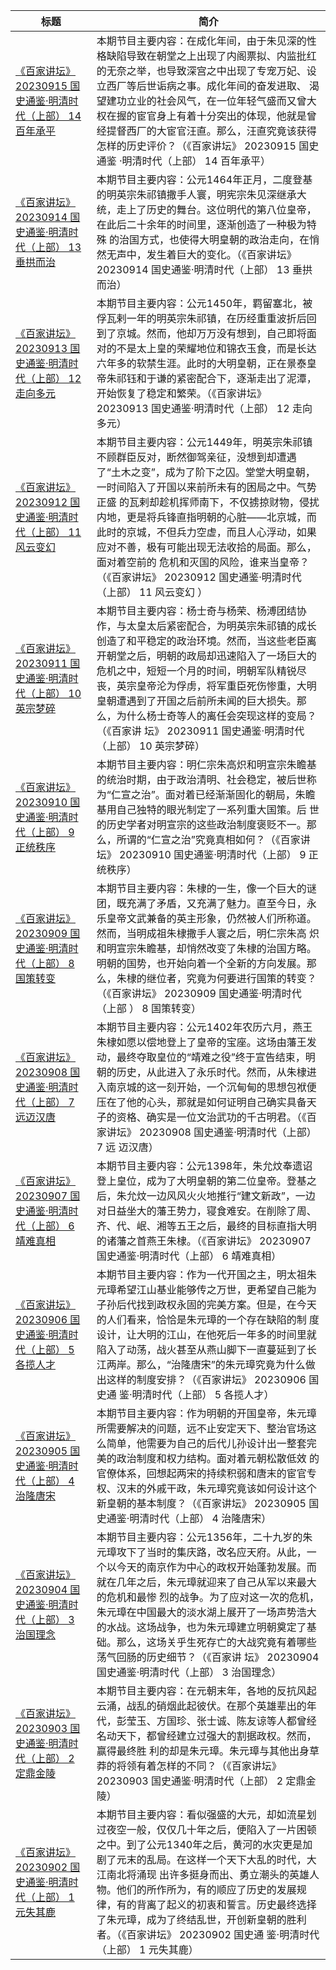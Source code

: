 <table>
<thead>
 <th>标题</th>
 <th>简介</th>
</thead>
<tbody>
<tr>
    <td><a href="https://tv.cctv.com/2023/09/15/VIDEAsYkHCyXN1otedeFZB2s230915.shtml">《百家讲坛》 20230915 国史通鉴·明清时代（上部） 14 百年承平</a></td>
    <td>本期节目主要内容：在成化年间，由于朱见深的性格缺陷导致在朝堂之上出现了内阁票拟、内监批红的无奈之举，也导致深宫之中出现了专宠万妃、设立西厂等后世诟病之事。成化年间的奋发进取、
渴望建功立业的社会风气，在一位年轻气盛而又曾大权在握的宦官身上有着十分突出的体现，他就是曾经提督西厂的大宦官汪直。那么，汪直究竟该获得怎样的历史评价？（《百家讲坛》 20230915 国史通鉴
·明清时代（上部） 14 百年承平）</td>
  </tr>
<tr>
    <td><a href="https://tv.cctv.com/2023/09/14/VIDEdZ8nsy9MLNq86mtN6ygJ230914.shtml">《百家讲坛》 20230914 国史通鉴·明清时代（上部） 13 垂拱而治</a></td>
    <td>本期节目主要内容：公元1464年正月，二度登基的明英宗朱祁镇撒手人寰，明宪宗朱见深继承大统，走上了历史的舞台。这位明代的第八位皇帝，在此后二十余年的时间里，逐渐创造了一种极为特殊
的治国方式，也使得大明皇朝的政治走向，在悄然无声中，发生着巨大的变化。（《百家讲坛》 20230914 国史通鉴·明清时代（上部） 13 垂拱而治）</td>
  </tr>
<tr>
    <td><a href="https://tv.cctv.com/2023/09/13/VIDEDEliZ69HCAqgv1RiMnhU230913.shtml">《百家讲坛》 20230913 国史通鉴·明清时代（上部） 12 走向多元</a></td>
    <td>本期节目主要内容：公元1450年，羁留塞北，被俘瓦剌一年的明英宗朱祁镇，在历经重重波折后回到了京城。然而，他却万万没有想到，自己即将面对的不是太上皇的荣耀地位和锦衣玉食，而是长达
六年多的软禁生涯。此时的大明皇朝，正在景泰皇帝朱祁钰和于谦的紧密配合下，逐渐走出了泥潭，开始恢复了稳定和繁荣。（《百家讲坛》 20230913 国史通鉴·明清时代（上部） 12 走向多元）</td>    
  </tr>
<tr>
    <td><a href="https://tv.cctv.com/2023/09/12/VIDE01ztf9Y4CvvXMT2pyQoO230912.shtml">《百家讲坛》 20230912 国史通鉴·明清时代（上部） 11 风云变幻</a></td>
    <td>本期节目主要内容：公元1449年，明英宗朱祁镇不顾群臣反对，断然御驾亲征，没想到却遭遇了“土木之变”，成为了阶下之囚。堂堂大明皇朝，一时间陷入了开国以来前所未有的困局之中。气势正盛
的瓦剌却趁机挥师南下，不仅掳掠财物，侵扰内地，更是将兵锋直指明朝的心脏——北京城，而此时的京城，不但兵力空虚，而且人心浮动，如果应对不善，极有可能出现无法收拾的局面。那么，面对着空前的
危机和灭国的风险，谁来当皇帝？（《百家讲坛》 20230912 国史通鉴·明清时代（上部） 11 风云变幻 ）</td>
  </tr>
<tr>
    <td><a href="https://tv.cctv.com/2023/09/11/VIDEtvMJLpPJfHEicyeZTSNM230911.shtml">《百家讲坛》 20230911 国史通鉴·明清时代（上部） 10 英宗梦碎</a></td>
    <td>本期节目主要内容：杨士奇与杨荣、杨溥团结协作，与太皇太后紧密配合，为明英宗朱祁镇的成长创造了和平稳定的政治环境。然而，当这些老臣离开朝堂之后，明朝的政局却迅速陷入了一场巨大的
危机之中，短短一个月的时间，明朝军队精锐尽丧，英宗皇帝沦为俘虏，将军重臣死伤惨重，大明皇朝遭遇到了开国之后前所未闻的巨大损失。那么，为什么杨士奇等人的离任会突现这样的变局？（《百家讲
坛》 20230911 国史通鉴·明清时代（上部） 10 英宗梦碎）</td>
  </tr>
<tr>
    <td><a href="https://tv.cctv.com/2023/09/10/VIDEyDzXTfVX9aQv0mZFhQh0230910.shtml">《百家讲坛》 20230910 国史通鉴·明清时代（上部） 9 正统秩序</a></td>
    <td>本期节目主要内容：明仁宗朱高炽和明宣宗朱瞻基的统治时期，由于政治清明、社会稳定，被后世称为“仁宣之治”。面对着已经渐渐固化的朝局，朱瞻基用自己独特的眼光制定了一系列重大国策。后
世的历史学者对明宣宗的这些政治制度褒贬不一。那么，所谓的“仁宣之治”究竟真相如何？（《百家讲坛》 20230910 国史通鉴·明清时代（上部） 9 正统秩序）</td>
  </tr>
<tr>
    <td><a href="https://tv.cctv.com/2023/09/09/VIDE85XSMc9ORIu9p0ZIDGgv230909.shtml">《百家讲坛》 20230909 国史通鉴·明清时代（上部） 8 国策转变</a></td>
    <td>本期节目主要内容：朱棣的一生，像一个巨大的谜团，既充满了矛盾，又充满了魅力。直至今日，永乐皇帝文武兼备的英主形象，仍然被人们所称道。然而，当明成祖朱棣撒手人寰之后，明仁宗朱高
炽和明宣宗朱瞻基，却悄然改变了朱棣的治国方略。明朝的国势，也开始向着一个全新的方向发展。那么，朱棣的继位者，究竟为何要进行国策的转变？（《百家讲坛》 20230909 国史通鉴·明清时代（上部 
） 8 国策转变）</td>
  </tr>
<tr>
    <td><a href="https://tv.cctv.com/2023/09/08/VIDEYu21XDe8jgB9aVBaPwxw230908.shtml">《百家讲坛》 20230908 国史通鉴·明清时代（上部） 7 远迈汉唐</a></td>
    <td>本期节目主要内容：公元1402年农历六月，燕王朱棣如愿以偿地登上了皇帝的宝座。这场由藩王发动，最终夺取皇位的“靖难之役”终于宣告结束，明朝的历史，从此进入了永乐时代。然而，从朱棣进
入南京城的这一刻开始，一个沉甸甸的思想包袱便压在了他的心头，那就是如何证明自己确实具备天子的资格、确实是一位文治武功的千古明君。（《百家讲坛》 20230908 国史通鉴·明清时代（上部） 7 远
迈汉唐）</td>
  </tr>
<tr>
    <td><a href="https://tv.cctv.com/2023/09/07/VIDEbOJTzPkqVVhakkbtC9Ed230907.shtml">《百家讲坛》 20230907 国史通鉴·明清时代（上部） 6 靖难真相</a></td>
    <td>本期节目主要内容：公元1398年，朱允炆奉遗诏登上皇位，成为了大明皇朝的第二位皇帝。登基之后，朱允炆一边风风火火地推行“建文新政”，一边对日益坐大的藩王势力，寝食难安。在削除了周、
齐、代、岷、湘等五王之后，最终的目标直指大明的诸藩之首燕王朱棣。（《百家讲坛》 20230907 国史通鉴·明清时代（上部） 6 靖难真相）</td>
  </tr>
<tr>
    <td><a href="https://tv.cctv.com/2023/09/06/VIDEAwJReTyrwmCraYhu2PUw230906.shtml">《百家讲坛》 20230906 国史通鉴·明清时代（上部） 5 各揽人才</a></td>
    <td>本期节目主要内容：作为一代开国之主，明太祖朱元璋希望江山基业能够传之万世，更希望自己能为子孙后代找到政权永固的完美方案。但是，在今天的人们看来，恰恰是朱元璋的一个存在缺陷的制
度设计，让大明的江山，在他死后一年多的时间里就陷入了动荡，战火甚至从燕山脚下一直蔓延到了长江两岸。那么，“治隆唐宋”的朱元璋究竟为什么做出这样的制度安排？（《百家讲坛》 20230906 国史通
鉴·明清时代（上部） 5 各揽人才）</td>
  </tr>
<tr>
    <td><a href="https://tv.cctv.com/2023/09/05/VIDEmnUicStnPL7v4f5le2cQ230905.shtml">《百家讲坛》 20230905 国史通鉴·明清时代（上部） 4 治隆唐宋</a></td>
    <td>本期节目主要内容：作为明朝的开国皇帝，朱元璋所需要解决的问题，远不止安定天下、整治官场这么简单，他需要为自己的后代儿孙设计出一整套完美的政治制度和权力结构。面对着元朝松散低效
的官僚体系，回想起两宋的持续积弱和唐末的宦官专权、汉末的外戚干政，朱元璋究竟该如何设计这个新皇朝的基本制度？（《百家讲坛》 20230905 国史通鉴·明清时代（上部） 4 治隆唐宋）</td>       
  </tr>
<tr>
    <td><a href="https://tv.cctv.com/2023/09/04/VIDECd0QseFAGvw4Yo2xGyp3230904.shtml">《百家讲坛》 20230904 国史通鉴·明清时代（上部） 3 治国理念</a></td>
    <td>本期节目主要内容：公元1356年，二十九岁的朱元璋攻下了当时的集庆路，改名应天府。从此，一个以今天的南京作为中心的政权开始蓬勃发展。而就在几年之后，朱元璋就迎来了自己从军以来最大的危机和最惨
烈的战争。为了应对这一次的危机，朱元璋在中国最大的淡水湖上展开了一场声势浩大的水战。这场战争，也为朱元璋建立明朝奠定了基础。那么，这场关乎生死存亡的大战究竟有着哪些荡气回肠的历史细节？（《百家讲
坛》 20230904 国史通鉴·明清时代（上部） 3 治国理念）</td>
  </tr>
<tr>
    <td><a href="https://tv.cctv.com/2023/09/03/VIDEe8YIusYbbUYwUFyzlpNt230903.shtml">《百家讲坛》 20230903 国史通鉴·明清时代（上部） 2 定鼎金陵</a></td>
    <td>本期节目主要内容：在元朝末年，各地的反抗风起云涌，战乱的硝烟此起彼伏。在那个英雄辈出的年代，彭莹玉、方国珍、张士诚、陈友谅等人都曾经名动天下，都曾经建立过强大的割据政权。然而，赢得最终胜
利的却是朱元璋。朱元璋与其他出身草莽的将领有着怎样的不同？（《百家讲坛》 20230903 国史通鉴·明清时代（上部） 2 定鼎金陵）</td>
  </tr>
<tr>
    <td><a href="https://tv.cctv.com/2023/09/02/VIDEwM6yeWrerjz2BNOWgpei230902.shtml">《百家讲坛》 20230902 国史通鉴·明清时代（上部） 1 元失其鹿</a></td>
    <td>本期节目主要内容：看似强盛的大元，却如流星划过夜空一般，仅仅几十年之后，便陷入了一片困顿之中。到了公元1340年之后，黄河的水灾更是加剧了元末的乱局。在这样一个天下大乱的时代，大江南北将涌现
出许多挺身而出、勇立潮头的英雄人物。他们的所作所为，有的顺应了历史的发展规律，有的背离了起义的初衷和誓言。历史最终选择了朱元璋，成为了终结乱世，开创新皇朝的胜利者。（《百家讲坛》 20230902 国史通
鉴·明清时代（上部） 1 元失其鹿）</td>
  </tr>
</tbody>
</table>
